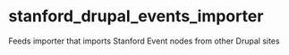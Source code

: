 stanford_drupal_events_importer
===============================

Feeds importer that imports Stanford Event nodes from other Drupal sites
